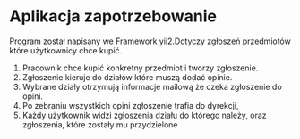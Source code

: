# Aplikacja zapotrzebowanie

Program został napisany we Framework yii2.Dotyczy zgłoszeń przedmiotów które użytkownicy chce kupić. 
1. Pracownik chce kupić konkretny przedmiot i tworzy zgłoszenie.
2. Zgłoszenie kieruje do działów które muszą dodać opinie.
3. Wybrane działy otrzymują informacje mailową że czeka zgłoszenie do opini.
4. Po zebraniu wszystkich opini zgłoszenie trafia do dyrekcji,
5. Każdy użytkownik widzi zgłoszenia działu do którego należy, oraz zgłoszenia, które zostały mu przydzielone
